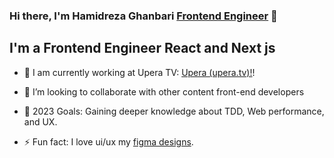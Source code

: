### Hi there, I'm Hamidreza Ghanbari [Frontend Engineer][website] 👋


## I'm a Frontend Engineer React and Next js

- 🔭 I am currently working at Upera TV: [Upera (upera.tv)!][upera]!

- 👯 I’m looking to collaborate with other content front-end developers

- 🥅 2023 Goals: Gaining deeper knowledge about TDD, Web performance, and UX. 

- ⚡ Fun fact: I love ui/ux my [figma designs][figma].

<br />

[website]: https://hamidreza-ghanbari.vercel.app
[upera]: https://upera.tv
[github]: https://github.com/hamidrezaghanbari
[figma]: https://www.figma.com/@hamidghanbari
[medium]: https://www.medium.com/@hamidrezaghanbari
[linkedin]: https://linkedin.com/in/hamidrezaghanbari
